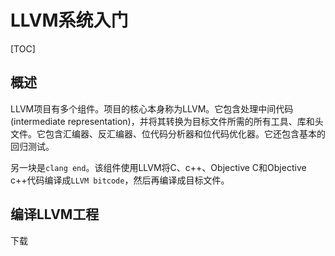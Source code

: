 # LLVM系统入门
[TOC]
## 概述
LLVM项目有多个组件。项目的核心本身称为LLVM。它包含处理中间代码(intermediate representation)，并将其转换为目标文件所需的所有工具、库和头文件。它包含汇编器、反汇编器、位代码分析器和位代码优化器。它还包含基本的回归测试。

另一块是`clang end`。该组件使用LLVM将C、c++、Objective C和Objective c++代码编译成`LLVM bitcode`，然后再编译成目标文件。

## 编译LLVM工程
下载
